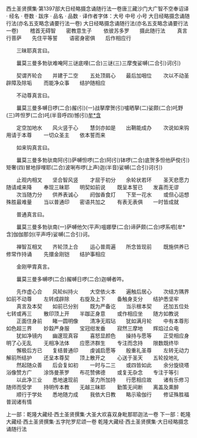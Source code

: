 西土圣贤撰集·第1397部大日经略摄念诵随行法一卷唐三藏沙门大广智不空奉诏译
· 经名 · 卷数 · 跋序
· 品名 · 品数 · 译作者字体：大号 中号 小号
大日经略摄念诵随行法(亦名五支略念诵要行法一卷)
大日经略摄念诵随行法(亦名五支略念诵要行法一卷)
　　稽首无碍智　　密教意生子
　　依彼苏多罗　　摄此随行法
　　真言行菩萨　　先住平等誓
　　语密身密俱　　后作相应行

　　三昧耶真言曰。

　　曩莫三曼多勃驮难唵阿三谜底哩(二合)三谜(三)三摩曳娑嚩(二合引)诃(引)

　　契谓齐轮合　　并建于二空
　　五处顶肩心　　最后加咽位
　　次以不动圣　　辟障及除垢
　　而能净众事　　结护随相应

　　不动尊真言曰。

　　曩莫三曼多嚩日啰(二合)赧(引)(一)战拏摩贺(引)嚧晒拏(二)娑颇(二合)吒野(三)吽怛罗(二合)吒(半音呼四)憾(引)[牟*含](五)

　　定空加地水　　风火竖于心
　　慧剑亦如是　　出鞘能成办
　　次说如来钩　　用请于本尊
　　一切众圣主　　依本誓而来

　　如来钩真言曰。

　　曩莫三曼多勃驮南阿(引)萨嚩怛啰(二合)阿(引)钵啰(二合)底贺多怛他萨傥(引)矩奢(四)冒地拶哩耶(二合)波唎布啰(上声)迦(半音)娑嚩(二合引)诃(引)

　　止观内相叉　　坚合智风竖
　　才屈于初分　　余轮状若环
　　圣天悲愿力　　随请咸来降
　　奉现三昧耶　　明契如前说
　　既呈本誓已　　发喜而无谬
　　次当随力分　　供养表诚心
　　阏伽香食灯　　下至一花水
　　或但心运想　　殊胜最难量
　　当以普通印　　密语共加之
　　有表无表俱　　一时皆成就

　　普通真言曰。

　　曩莫三曼多勃驮南(一)萨嚩他欠(平声)嗢娜孽(二合)谛萨颇(二合)啰系呬[牟*含]伽伽那剑(平声呼)娑嚩(二合引)诃。

　　禅智互相叉　　齐轮顶上合
　　运心普周遍　　所念皆现前
　　既施供养已　　修常作持诵
　　先擐金刚铠　　结护事相应

　　金刚甲胄真言。

　　曩莫三曼多嚩啰(二合)赧嚩日啰(二合)迦嚩者吽。

　　先作虚心合　　风轮纠持火
　　大空依火本　　遍触后居心
　　次结方隅界　　如前不动尊
　　左转成辟除　　右旋及上下
　　备触身支分　　结护悉坚牢
　　真言及本契　　如前已分别
　　既为严备讫　　当示根本契
　　还加五位处　　七转或再三
　　散印顶上开　　半跏正身意
　　或作相应坐　　随方如教说
　　正面住身前　　睹一圆明像
　　清净无瑕玷　　犹如满月轮
　　中有本尊形　　如色超三界
　　妙縠严身服　　宝冠绀发垂
　　寂然三摩地　　辉焰过众电
　　犹如净镜内　　幽邃现真容
　　喜怒显颜色　　操持与愿等
　　正受相应身　　明了心无乱
　　无相净法体　　应愿济群生
　　专注而念持　　限数既终毕
　　懈极后方已　　复结普通印
　　虔诚启愿等　　殷重礼圣尊
　　左转无动力　　解前所结护
　　还呈本尊契　　顶上散开之
　　心送于圣天　　五轮投地礼
　　然起随众善　　后会复如初
　　一时与二三　　或四皆如此
　　余分旋绕塔　　浴像赞方广
　　涂饰曼荼罗　　布花赞佛德
　　或复无杂念　　专注于等引
　　以此净三业　　悉地速现前
　　圣力所加持　　行愿相应故
　　诸有乐修习　　随师而受学
　　持明传本教　　无越三昧耶
　　勤策无间断　　离盖及熏醉
　　顺行于学处　　悉地随力成
　　我依大日教　　略示瑜伽行
　　修证殊胜福　　普润诸有情

上一部：乾隆大藏经·西土圣贤撰集·大圣大欢喜双身毗那耶迦法一卷
下一部：乾隆大藏经·西土圣贤撰集·五字陀罗尼颂一卷
乾隆大藏经·西土圣贤撰集·大日经略摄念诵随行法
